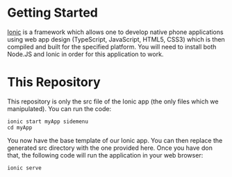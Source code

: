 # Getting Started

[Ionic](https://ionicframework.com/) is a framework which allows one to develop native phone applications 
using web app design (TypeScript, JavaScript, HTML5, CSS3) which is then compiled and built for the specified platform.
You will need to install both Node.JS and Ionic in order for this application to work.

# This Repository

This repository is only the src file of the Ionic app (the only files which we manipulated). You can run the code:
    
    ionic start myApp sidemenu
    cd myApp

You now have the base template of our Ionic app. You can then replace the generated src directory with the one provided here. 
Once you have don that, the following code will run the application in your web browser:

    ionic serve
